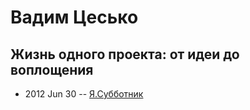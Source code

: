# Вадим Цесько

## Жизнь одного проекта: от идеи до воплощения
- 2012 Jun 30 -- [Я.Субботник](https://events.yandex.ru/lib/talks/439/)    
